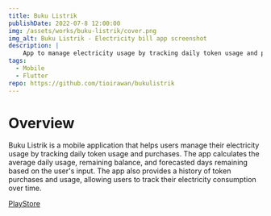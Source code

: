 ```yaml
---
title: Buku Listrik
publishDate: 2022-07-8 12:00:00
img: /assets/works/buku-listrik/cover.png
img_alt: Buku Listrik - Electricity bill app screenshot
description: |
    App to manage electricity usage by tracking daily token usage and purchases to calculate average daily usage, remaining balance, and forecasted days remaining.
tags:
  - Mobile
  - Flutter
repo: https://github.com/tioirawan/bukulistrik
---
```


# Overview

Buku Listrik is a mobile application that helps users manage their electricity usage by tracking daily token usage and purchases. The app calculates the average daily usage, remaining balance, and forecasted days remaining based on the user's input. The app also provides a history of token purchases and usage, allowing users to track their electricity consumption over time.

[PlayStore](https://play.google.com/store/apps/details?id=id.indmind.bukulistrik&hl=id)